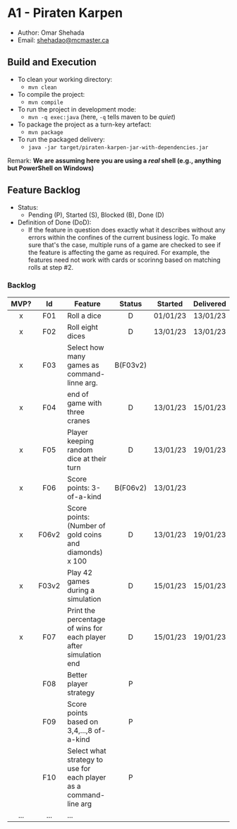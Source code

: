 # A1 - Piraten Karpen

  * Author: Omar Shehada
  * Email: shehadao@mcmaster.ca

## Build and Execution

  * To clean your working directory:
    * `mvn clean`
  * To compile the project:
    * `mvn compile`
  * To run the project in development mode:
    * `mvn -q exec:java` (here, `-q` tells maven to be _quiet_)
  * To package the project as a turn-key artefact:
    * `mvn package`
  * To run the packaged delivery:
    * `java -jar target/piraten-karpen-jar-with-dependencies.jar` 

Remark: **We are assuming here you are using a _real_ shell (e.g., anything but PowerShell on Windows)**

## Feature Backlog

 * Status: 
   * Pending (P), Started (S), Blocked (B), Done (D)
 * Definition of Done (DoD):
   * If the feature in question does exactly what it describes without any errors within the confines of the current business logic. To make sure that's the case, multiple runs of a game are checked to see if the feature is affecting the game as required. For example, the features need not work with cards or scorinng based on matching rolls at step #2.

### Backlog 

| MVP? | Id  | Feature  | Status  |  Started  | Delivered |
| :-:  |:-:  |---       | :-:     | :-:       | :-:       |
| x   | F01 | Roll a dice |  D | 01/01/23 | 13/01/23 |
| x   | F02 | Roll eight dices  |  D | 13/01/23  | 13/01/23 |
| x   | F03 | Select how many games as command-linne arg.  |  B(F03v2)  |   |
| x   | F04 | end of game with three cranes | D | 13/01/23 | 15/01/23 |
| x   | F05 | Player keeping random dice at their turn | D | 13/01/23 | 19/01/23 |
| x   | F06 | Score points: 3-of-a-kind | B(F06v2) | 13/01/23 | 
| x   | F06v2 | Score points: (Number of gold coins and diamonds) x 100 | D | 13/01/23 | 19/01/23 |
| x   | F03v2 | Play 42 games during a simulation | D | 15/01/23 | 15/01/23 |
| x   | F07 | Print the percentage of wins for each player after simulation end | D | 15/01/23 | 19/01/23 |
|     | F08 | Better player strategy | P |
|     | F09 | Score points based on 3,4,...,8 of-a-kind | P |
|     | F10 | Select what strategy to use for each player as a command-line arg | P |
| ... | ... | ... |

